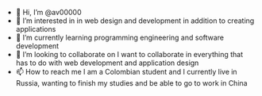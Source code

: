 - 👋 Hi, I’m @av00000
- 👀 I’m interested in in web design and development in addition to creating applications
- 🌱 I’m currently learning programming engineering and software development
- 💞️ I’m looking to collaborate on I want to collaborate in everything that has to do with web development and application design
- 📫 How to reach me I am a Colombian student and I currently live in Russia, wanting to finish my studies and be able to go to work in China

